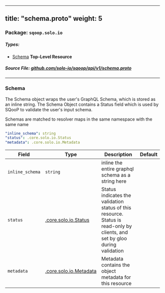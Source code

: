 
---
title: "schema.proto"
weight: 5
---

<!-- Code generated by solo-kit. DO NOT EDIT. -->


### Package: `sqoop.solo.io` 
##### Types:


- [Schema](#Schema) **Top-Level Resource**
  



##### Source File: [github.com/solo-io/sqoop/api/v1/schema.proto](https://github.com/solo-io/sqoop/blob/master/api/v1/schema.proto)





---
### <a name="Schema">Schema</a>

 
The Schema object wraps the user's GraphQL Schema, which is stored as an inline string.
The Schema Object contains a Status field which is used by SQooP to validate the user's input schema.

Schemas are matched to resolver maps in the same namespace with the same name

```yaml
"inline_schema": string
"status": .core.solo.io.Status
"metadata": .core.solo.io.Metadata

```

| Field | Type | Description | Default |
| ----- | ---- | ----------- |----------- | 
| `inline_schema` | `string` | inline the entire graphql schema as a string here |  |
| `status` | [.core.solo.io.Status](../../../../solo-kit/api/v1/status.proto.sk#Status) | Status indicates the validation status of this resource. Status is read-only by clients, and set by gloo during validation |  |
| `metadata` | [.core.solo.io.Metadata](../../../../solo-kit/api/v1/metadata.proto.sk#Metadata) | Metadata contains the object metadata for this resource |  |





<!-- Start of HubSpot Embed Code -->
<script type="text/javascript" id="hs-script-loader" async defer src="//js.hs-scripts.com/5130874.js"></script>
<!-- End of HubSpot Embed Code -->
